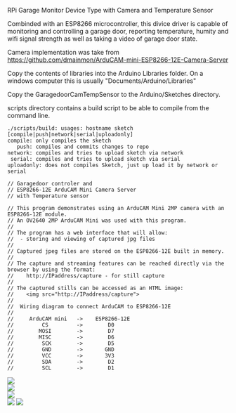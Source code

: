 RPi Garage Monitor Device Type with Camera and Temperature Sensor

Combinded with an ESP8266 microcontroller, this divice driver is capable of monitoring and controlling a garage door, reporting temperature, humity and wifi signal strength as well as taking a video of garage door state.

Camera implementation was take from https://github.com/dmainmon/ArduCAM-mini-ESP8266-12E-Camera-Server

Copy the contents of libraries into the Arduino Libraries folder. On a windows computer this is usually "Documents/Arduino/Libraries"

Copy the GaragedoorCamTempSensor to the Arduino/Sketches directory.

scripts directory contains a build script to be able to compile from the command line.

```
./scripts/build: usages: hostname sketch [compile|push|network|serial|uploadonly]
compile: only compiles the sketch
   push: compiles and commits changes to repo
network: compiles and tries to upload sketch via network
 serial: compiles and tries to upload sketch via serial
uploadonly: does not compiles Sketch, just up load it by network or serial
```

```
// Garagedoor controler and
// ESP8266-12E ArduCAM Mini Camera Server
// with Temperature sensor

// This program demonstrates using an ArduCAM Mini 2MP camera with an ESP8266-12E module.
// An OV2640 2MP ArduCAM Mini was used with this program.
//
// The program has a web interface that will allow:
//  - storing and viewing of captured jpg files
//
// Captured jpeg files are stored on the ESP8266-12E built in memory.
//
// The capture and streaming features can be reached directly via the browser by using the format:
//    http://IPaddress/capture - for still capture
//
// The captured stills can be accessed as an HTML image:
//    <img src="http://IPaddress/capture">
//
//  Wiring diagram to connect ArduCAM to ESP8266-12E
//
//     ArduCAM mini   ->    ESP8266-12E
//         CS         ->        D0
//        MOSI        ->        D7
//        MISC        ->        D6
//         SCK        ->        D5
//         GND        ->       GND
//         VCC        ->       3V3
//         SDA        ->        D2
//         SCL        ->        D1
```
![](https://github.com/dhop90/rpi_garage_monitor/blob/master/images/ESP8266_pinout.jpg)  
![](https://github.com/dhop90/rpi_garage_monitor/blob/master/images/nodemcu_pins.png)  
![](https://github.com/dhop90/rpi_garage_monitor/blob/master/images/cam-pinout.jpg)    
![](https://github.com/dhop90/rpi_garage_monitor/blob/master/images/IMG_6650.PNG) 
![](https://github.com/dhop90/rpi_garage_monitor/blob/master/images/IMG_6651.PNG) 

